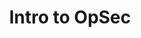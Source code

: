 ---
credit:
- Josh Park
featured: false
recording: ''
slides: intro_to_opsec.pdf
tags:
- Threat modeling is the process of identifying and ranking threats in order to dedicate
  time and effort accordingly
- Compartmentalization is making sure that your accounts are not linked together in
  order to limit the impact of a compromise of a single one
- Rotation is the regular updating of passwords and online personas
- Many experience "security fatigue" as learn more about security, overwhelming or
  depressing them from all they need to keep track of
time_close: ''
time_start: 2018-11-19T17:00:00.000000Z
title: Intro to OpSec
week_number: 6
---